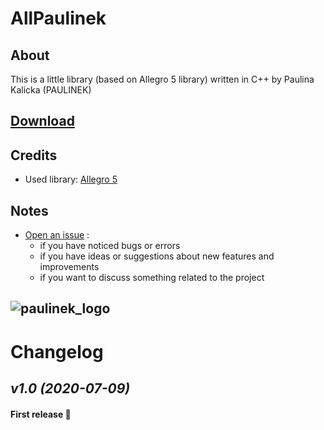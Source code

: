 ﻿# AllPaulinek

## About

This is a little library (based on Allegro 5 library) written in C++ by Paulina Kalicka (PAULINEK)

## [Download](https://github.com/Paulinek-13/AllPaulinek/releases)

## Credits

- Used library: [Allegro 5](https://github.com/liballeg/allegro5/)

## Notes

* [Open an issue](https://github.com/Paulinek-13/AllPaulinek/issues) :
  - if you have noticed bugs or errors
  - if you have ideas or suggestions about new features and improvements
  - if you want to discuss something related to the project

## ![paulinek_logo](https://raw.githubusercontent.com/Paulinek-13/Paulinek-13.github.io/master/PAULINEK.ico)

# Changelog

## _v1.0_ *(2020-07-09)* 

#### First release 👏
